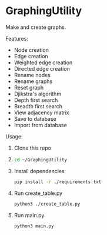 # GraphingUtility

Make and create graphs.

Features:

- Node creation
- Edge creation
- Weighted edge creation
- Directed edge creation
- Rename nodes
- Rename graphs
- Reset graph
- Djikstra's algorithm
- Depth first search
- Breadth first search
- View adjacency matrix
- Save to database
- Import from database

Usage:

1. Clone this repo
2. ```bash
   cd ~/GraphingUtility
3. Install dependencies
   ```bash
   pip install -r ./requirements.txt
4. Run create_table.py
   ```bash
   python3 ./create_table.py
5. Run main.py
   ```bash
   python3 main.py


